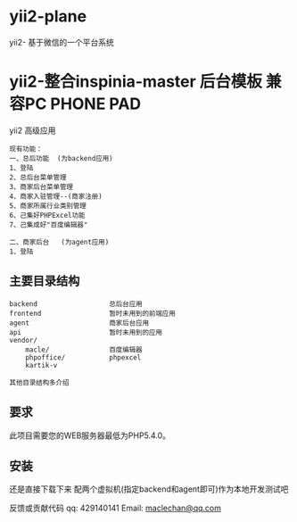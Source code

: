 # yii2-plane
yii2- 基于微信的一个平台系统

yii2-整合inspinia-master 后台模板 兼容PC PHONE PAD
===================================
yii2 高级应用

```
现有功能：
一、总后功能  (为backend应用)
1、登陆
2、总后台菜单管理
3、商家后台菜单管理
4、商家入驻管理--(商家注册)
5、商家所属行业类别管理
6、己集好PHPExcel功能
7、己集成好"百度编辑器"

二、商家后台   (为agent应用)
1、登陆
```

主要目录结构
-------------------

```
backend                  总后台应用
frontend                 暂时未用到的前端应用
agent                    商家后台应用
api                      暂时未用到的应用  
vendor/                  
    macle/               百度编辑器
    phpoffice/           phpexcel
    kartik-v             

其他目录结构多介绍
```


要求
------------

此项目需要您的WEB服务器最低为PHP5.4.0。


安装
------------
 还是直接下载下来   配两个虚拟机(指定backend和agent即可)作为本地开发测试吧




反馈或贡献代码
qq: 429140141
Email: maclechan@qq.com


